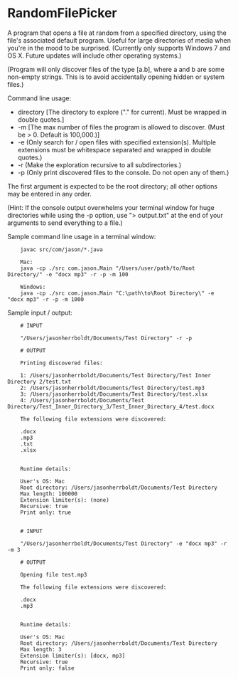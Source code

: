 # RandomFilePicker

A program that opens a file at random from a specified directory, using the file's associated default program. Useful for large directories of media when you're in the mood to be surprised. (Currently only supports Windows 7 and OS X. Future updates will include other operating systems.)

(Program will only discover files of the type [a.b], where a and b are some non-empty strings. This is to avoid accidentally opening hidden or system files.)

Command line usage:
* directory [The directory to explore ("." for current). Must be wrapped in double quotes.]
* -m [The max number of files the program is allowed to discover. (Must be > 0. Default is 100,000.)]
* -e (Only search for / open files with specified extension(s). Multiple extensions must be whitespace separated and wrapped in double quotes.)
* -r (Make the exploration recursive to all subdirectories.)
* -p (Only print discovered files to the console. Do not open any of them.)

The first argument is expected to be the root directory; all other options may be entered in any order.

(Hint: If the console output overwhelms your terminal window for huge directories while using the -p option, use "> output.txt" at the end of your arguments to send everything to a file.)

Sample command line usage in a terminal window:

        javac src/com/jason/*.java

        Mac:
        java -cp ./src com.jason.Main "/Users/user/path/to/Root Directory/" -e "docx mp3" -r -p -m 100

        Windows:
        java -cp ./src com.jason.Main "C:\path\to\Root Directory\" -e "docx mp3" -r -p -m 1000

Sample input / output:

        # INPUT

        "/Users/jasonherrboldt/Documents/Test Directory" -r -p

        # OUTPUT

        Printing discovered files:

        1: /Users/jasonherrboldt/Documents/Test Directory/Test Inner Directory 2/test.txt
        2: /Users/jasonherrboldt/Documents/Test Directory/test.mp3
        3: /Users/jasonherrboldt/Documents/Test Directory/test.xlsx
        4: /Users/jasonherrboldt/Documents/Test Directory/Test_Inner_Directory_3/Test_Inner_Directory_4/test.docx

        The following file extensions were discovered:

        .docx
        .mp3
        .txt
        .xlsx


        Runtime details:

        User's OS: Mac
        Root directory: /Users/jasonherrboldt/Documents/Test Directory
        Max length: 100000
        Extension limiter(s): (none)
        Recursive: true
        Print only: true


        # INPUT

        "/Users/jasonherrboldt/Documents/Test Directory" -e "docx mp3" -r -m 3

        # OUTPUT

        Opening file test.mp3

        The following file extensions were discovered:

        .docx
        .mp3


        Runtime details:

        User's OS: Mac
        Root directory: /Users/jasonherrboldt/Documents/Test Directory
        Max length: 3
        Extension limiter(s): [docx, mp3]
        Recursive: true
        Print only: false

